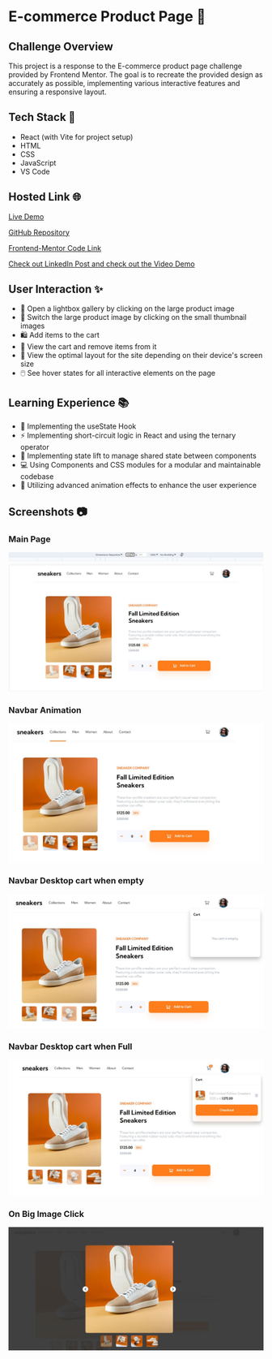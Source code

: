 # E-commerce Product Page 🛒

## Challenge Overview

This project is a response to the E-commerce product page challenge provided by Frontend Mentor. The goal is to recreate the provided design as accurately as possible, implementing various interactive features and ensuring a responsive layout.

## Tech Stack 🚀

- React (with Vite for project setup)
- HTML
- CSS
- JavaScript
- VS Code

## Hosted Link 🌐

[Live Demo](https://vinayak9669.github.io/E-commerceWebsite-frontend-mentor-challenge/)

[GitHub Repository](https://github.com/VINAYAK9669/E-commerceWebsite-frontend-mentor-challenge)

[Frontend-Mentor Code Link](https://www.frontendmentor.io/solutions/responsive-ecommerce-website-using-react-vite-Knj6aBGzIz)

[Check out LinkedIn Post and check out the Video Demo](https://www.linkedin.com/posts/vinay1998_frontendchallenge-ecommercewebsite-react-activity-7132431009920270336-llOh?utm_source=share&utm_medium=member_desktop)
## User Interaction ✨

- 🌟 Open a lightbox gallery by clicking on the large product image
- 🔄 Switch the large product image by clicking on the small thumbnail images
- 🛍️ Add items to the cart
- 🛒 View the cart and remove items from it
- 📱 View the optimal layout for the site depending on their device's screen size
- 🖱️ See hover states for all interactive elements on the page

## Learning Experience 📚

- 🔄 Implementing the useState Hook
- ⚡ Implementing short-circuit logic in React and using the ternary operator
- 🚀 Implementing state lift to manage shared state between components
- 💻 Using Components and CSS modules for a modular and maintainable codebase
- 🎨 Utilizing advanced animation effects to enhance the user experience

## Screenshots 📷
### Main Page
![Screenshot 1](readmeImages/Desktop-Main.JPG)

### Navbar Animation
![Screenshot 2](readmeImages/Desktop-Cart-Nav-Animation.JPG)

### Navbar Desktop cart when empty
![Screenshot 2](readmeImages/Desktop-Cart-Empty.JPG)

### Navbar Desktop cart when Full
![Screenshot 2](readmeImages/Desktop-Cart-Full.JPG)

### On Big Image Click
![Screenshot 2](readmeImages/bigIkmageClick.JPG)


